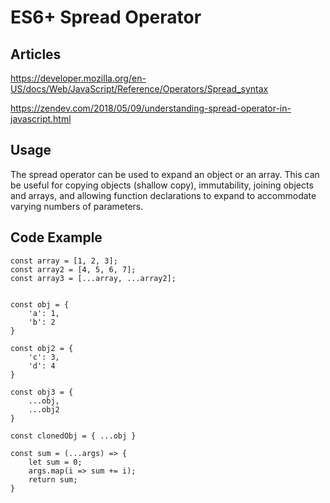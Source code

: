 # ES6+ Spread Operator 

## Articles
https://developer.mozilla.org/en-US/docs/Web/JavaScript/Reference/Operators/Spread_syntax

https://zendev.com/2018/05/09/understanding-spread-operator-in-javascript.html

## Usage 

The spread operator can be used to expand an object or an array. This can be useful for copying objects (shallow copy), immutability, joining objects and arrays, and allowing function declarations to expand to accommodate varying numbers of parameters. 

## Code Example
```
const array = [1, 2, 3];
const array2 = [4, 5, 6, 7];
const array3 = [...array, ...array2];


const obj = {
    'a': 1,
    'b': 2
}

const obj2 = {
    'c': 3,
    'd': 4
}

const obj3 = {
    ...obj,
    ...obj2
}

const clonedObj = { ...obj }

const sum = (...args) => {
    let sum = 0;
    args.map(i => sum += i);
    return sum;
}

```